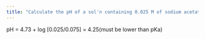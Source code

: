 ```yaml
---
title: "Calculate the pH of a sol'n containing 0.025 M of sodium acetate acid and 0.075 M of acetic acid: Ka of acetic acid = 1.85 x 10^-5"
---
```

pH = 4.73 + log [0.025/0.075] = 4.25(must be lower than pKa)

